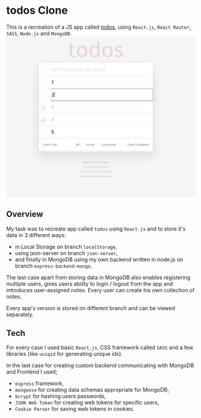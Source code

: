 # todos Clone

This is a recreation of a JS app called [todos](https://todomvc.com/examples/vanillajs/), using `React.js`, `React Router`, `SASS`, `Node.js` and `MongoDB`.
<img src="screenshots/screenshot1.jpg">

## Overview
My task was to recreate app called `todos` using `React.js` and to store it's data in 3 different ways:

- in Local Storage on branch `localStorage`,
- using json-server on branch `json-server`,
- and finally in MongoDB using my own backend written in node.js on branch `express-backend-mongo`.

The last case apart from storing data in MongoDB also enables registering multiple users, gives users ability to login / logout from the app and introduces user-assigned notes. Every user can create his own collection of notes.

Every app's version is stored on different branch and can be viewed separately.

## Tech

For every case I used basic `React.js`, CSS framework called `SASS` and a few libraries (like `uniqid` for generating unique ids).

In the last case for creating custom backend communicating with MongoDB and Frontend I used;
- `express` framework,
- `mongoose` for creating data schemas appropriate for MongoDB,
- `bcrypt` for hashing users passwords,
- `JSON Web Token` for creating web tokens for specific users,
- `Cookie Parser` for saving web tokens in cookies.
